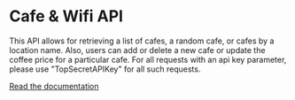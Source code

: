 # Cafe & Wifi API
This API allows for retrieving a list of cafes, a random cafe, or cafes by a location name. Also, users can add or delete a new cafe or update the coffee price for a particular cafe. For all requests with an api key parameter, please use "TopSecretAPIKey" for all such requests.

<a href="https://documenter.getpostman.com/view/18489750/UVJYLekw">Read the documentation</a>

